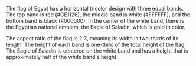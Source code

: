 The flag of Egypt has a horizontal tricolor design with three equal bands. The top band is red (#CE1126), the middle band is white (#FFFFFF), and the bottom band is black (#000000). In the center of the white band, there is the Egyptian national emblem, the Eagle of Saladin, which is gold in color.

The aspect ratio of the flag is 2:3, meaning its width is two-thirds of its length. The height of each band is one-third of the total height of the flag. The Eagle of Saladin is centered on the white band and has a height that is approximately half of the white band's height.